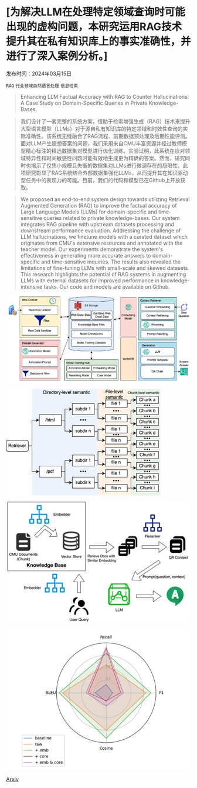 # [为解决LLM在处理特定领域查询时可能出现的虚构问题，本研究运用RAG技术提升其在私有知识库上的事实准确性，并进行了深入案例分析。]

发布时间：2024年03月15日

`RAG` `行业领域自然语言处理` `信息检索`

> Enhancing LLM Factual Accuracy with RAG to Counter Hallucinations: A Case Study on Domain-Specific Queries in Private Knowledge-Bases

> 我们设计了一套完整的系统方案，借助于检索增强生成（RAG）技术来提升大型语言模型（LLMs）对于源自私有知识库的特定领域和时效性查询的实际准确性。该系统无缝融合了RAG流程、前期数据预处理及后期性能评测。面对LLM产生臆想答案的问题，我们采用来自CMU丰富资源并经过教师模型精心标注的精选数据集对模型进行优化训练。实验证明，此系统在应对领域特异性和时间敏感性问题时能有效地生成更为精确的答案。然而，研究同时也揭示了仅凭小规模且失衡的数据集对LLMs进行微调存在的局限性。此项研究彰显了RAG系统结合外部数据集强化LLMs，从而提升其在知识驱动型任务中的表现力的可能。目前，我们的代码和模型已在Github上开放获取。

> We proposed an end-to-end system design towards utilizing Retrieval Augmented Generation (RAG) to improve the factual accuracy of Large Language Models (LLMs) for domain-specific and time-sensitive queries related to private knowledge-bases. Our system integrates RAG pipeline with upstream datasets processing and downstream performance evaluation. Addressing the challenge of LLM hallucinations, we finetune models with a curated dataset which originates from CMU's extensive resources and annotated with the teacher model. Our experiments demonstrate the system's effectiveness in generating more accurate answers to domain-specific and time-sensitive inquiries. The results also revealed the limitations of fine-tuning LLMs with small-scale and skewed datasets. This research highlights the potential of RAG systems in augmenting LLMs with external datasets for improved performance in knowledge-intensive tasks. Our code and models are available on Github.

![为解决LLM在处理特定领域查询时可能出现的虚构问题，本研究运用RAG技术提升其在私有知识库上的事实准确性，并进行了深入案例分析。](../../../paper_images/2403.10446/RAG-System-Design.png)

![为解决LLM在处理特定领域查询时可能出现的虚构问题，本研究运用RAG技术提升其在私有知识库上的事实准确性，并进行了深入案例分析。](../../../paper_images/2403.10446/RAG-FS-hierarchy.png)

![为解决LLM在处理特定领域查询时可能出现的虚构问题，本研究运用RAG技术提升其在私有知识库上的事实准确性，并进行了深入案例分析。](../../../paper_images/2403.10446/rag_pipeline.png)

![为解决LLM在处理特定领域查询时可能出现的虚构问题，本研究运用RAG技术提升其在私有知识库上的事实准确性，并进行了深入案例分析。](../../../paper_images/2403.10446/radar_plot.png)

[Arxiv](https://arxiv.org/abs/2403.10446)